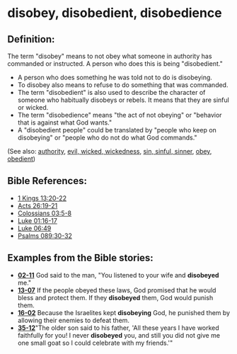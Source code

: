 # disobey, disobedient, disobedience #

## Definition: ##

The term "disobey" means to not obey what someone in authority has commanded or instructed. A person who does this is being "disobedient."

* A person who does something he was told not to do is disobeying.
* To disobey also means to refuse to do something that was commanded.
* The term "disobedient" is also used to describe the character of someone who habitually disobeys or rebels. It means that they are sinful or wicked.
* The term "disobedience" means "the act of not obeying" or "behavior that is against what God wants."
* A "disobedient people" could be translated by "people who keep on disobeying" or "people who do not do what God commands."

(See also: [authority](../kt/authority.md), [evil, wicked, wickedness](../kt/evil.md), [sin, sinful, sinner](../kt/sin.md), [obey, obedient](../other/obey.md))

## Bible References: ##

* [1 Kings 13:20-22](https://door43.org/en/bible/notes/1ki/13/20)
* [Acts 26:19-21](https://door43.org/en/bible/notes/act/26/19)
* [Colossians 03:5-8](https://door43.org/en/bible/notes/col/03/05)
* [Luke 01:16-17](https://door43.org/en/bible/notes/luk/01/16)
* [Luke 06:49](https://door43.org/en/bible/notes/luk/06/49)
* [Psalms 089:30-32](https://door43.org/en/bible/notes/psa/089/030)

## Examples from the Bible stories: ##

* __[02-11](https://door43.org/en/obs/notes/frames/02-11)__ God said to the man, "You listened to your wife and __disobeyed__  me."
* __[13-07](https://door43.org/en/obs/notes/frames/13-07)__ If the people obeyed these laws, God promised that he would bless and protect them. If they __disobeyed__  them, God would punish them.
* __[16-02](https://door43.org/en/obs/notes/frames/16-02)__ Because the Israelites kept __disobeying__  God, he punished them by allowing their enemies to defeat them.
* __[35-12](https://door43.org/en/obs/notes/frames/35-12)__"The older son said to his father, 'All these years I have worked faithfully for you! I never __disobeyed__  you, and still you did not give me one small goat so I could celebrate with my friends.'"



